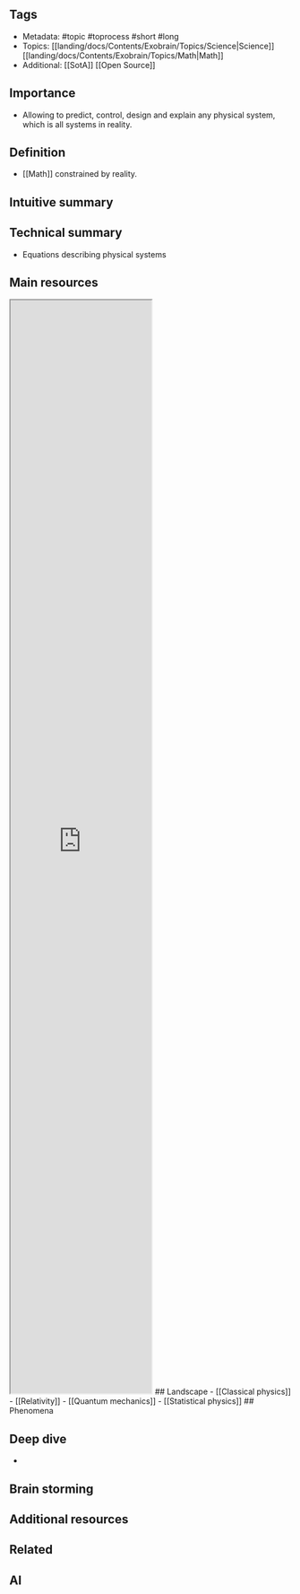 ## Tags
- Metadata: #topic #toprocess #short #long
- Topics: [[landing/docs/Contents/Exobrain/Topics/Science|Science]] [[landing/docs/Contents/Exobrain/Topics/Math|Math]] 
- Additional: [[SotA]] [[Open Source]]
## Importance
- Allowing to predict, control, design and explain any physical system, which is all systems in reality.
## Definition
- [[Math]] constrained by reality.
## Intuitive summary
## Technical summary
-  Equations describing physical systems
## Main resources 

<iframe src="https://en.wikipedia.org/wiki/Physics" allow="fullscreen" allowfullscreen="" style="height:50%;width:50%; aspect-ratio: 16 / 9; "></iframe>
## Landscape
- [[Classical physics]]
- [[Relativity]]
- [[Quantum mechanics]]
- [[Statistical physics]]
## Phenomena

## Deep dive
- 
## Brain storming

## Additional resources  

## Related
## AI 
